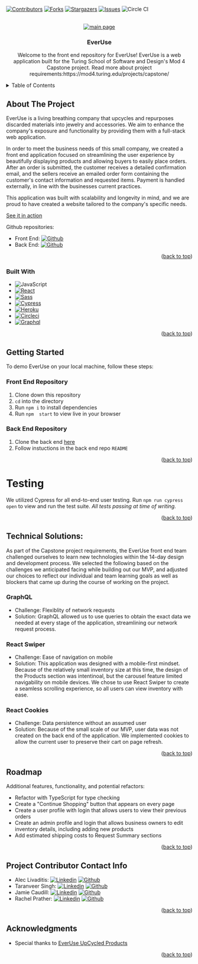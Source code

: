 <a name="readme-top"></a>

<!-- PROJECT SHIELDS -->
[![Contributors][contributors-shield]][contributors-url]
[![Forks][forks-shield]][forks-url]
[![Stargazers][stars-shield]][stars-url]
[![Issues][issues-shield]][issues-url]
![Circle CI][circleci-badge]


<!-- PROJECT LOGO -->
<br />
<div align="center">
  <a href="https://everuse-fe-c2ebec288f10.herokuapp.com/">
    <img src="https://user-images.githubusercontent.com/118572701/265548814-8cc28897-0066-40a7-9f92-bb25de9c3247.png" alt="main page">
  </a>
  <h3 align="center">EverUse</h3>
  <p align="center">
    Welcome to the front end repository for EverUse!
    EverUse is a web application built for the Turing School of Software and Design's Mod 4 Capstone project. Read more about project requirements:https://mod4.turing.edu/projects/capstone/
</div>


<!-- TABLE OF CONTENTS -->
<details>
  <summary>Table of Contents</summary>
  <ol>
    <li>
      <a href="#about-the-project">About The Project</a>
      <ul>
        <li><a href="#built-with">Built With</a></li>
      </ul>
    </li>
    <li>
      <a href="#getting-started">Getting Started</a>
      <ul>
        <li><a href="#Front End Repository">Front End Repository</a></li>
        <li><a href="#Back End Repository">Back End Repository</a></li>
      </ul>
    </li>
    <li><a href="#testing">Testing</a></li>
    <li><a href="#Technical Solutions">Technical Solutions</a></li>
    <li><a href="#Roadmap">Roadmap</a></li
    <li><a href="#Project Contributor Contact Info">Project Contributor Contact Info</a></li>
    <li><a href="#acknowledgments">Acknowledgments</a></li>
  </ol>
</details>



<!-- ABOUT THE PROJECT -->
## About The Project

EverUse is a living breathing company that upcycles and repurposes discarded materials into jewelry and accessories. We aim to enhance the company's exposure and functionality by providing them with a full-stack web application.

In order to meet the business needs of this small company, we created a front end application focused on streamlining the user experience by beautifully displaying products and allowing buyers to easily place orders. After an order is submitted, the customer receives a detailed confirmation email, and the sellers receive an emailed order form containing the customer's contact information and requested items. Payment is handled externally, in line with the businesses current practices. 

This application was built with scalability and longevity in mind, and we are proud to have created a website tailored to the company's specific needs.

[See it in action](https://everuse-fe-c2ebec288f10.herokuapp.com/)

Github repositories:
* Front End: [![Github][Github]][project-fe-gh-url]
* Back End:  [![Github][Github]][project-be-gh-url]

<p align="right">(<a href="#readme-top">back to top</a>)</p>



### Built With

* ![JavaScript][JavaScript]
* [![React][React]][React-url]
* [![Sass][Sass]][Sass-url]
* [![Cypress][Cypress]][Cypress-url]
* [![Heroku][Heroku]][Heroku-url]
* [![Circleci][Circleci]][CircleCI-url]
* [![Graphql][GraphQL]][GraphQL-url]

<p align="right">(<a href="#readme-top">back to top</a>)</p>

<!-- GETTING STARTED -->
## Getting Started

To demo EverUse on your local machine, follow these steps:

### Front End Repository
1. Clone down this repository
1. `cd` into the directory
1. Run `npm i` to install dependencies
1. Run `npm  start` to view live in your browser

### Back End Repository
1. Clone the back end [here](https://github.com/EverUse/EverUse-BE)
1. Follow instuctions in the back end repo `README`

<p align="right">(<a href="#readme-top">back to top</a>)</p>


<!-- Testing -->
# Testing
We utilized Cypress for all end-to-end user testing.
Run `npm run cypress open` to view and run the test suite. 
*All tests passing at time of writing.*

<p align="right">(<a href="#readme-top">back to top</a>)</p>


<!-- Technical Solutions -->
## Technical Solutions:
As part of the Capstone project requirements, the EverUse front end team challenged ourselves to learn new technologies within the 14-day design and development process. We selected the following based on the challenges we anticipated facing while building out our MVP, and adjusted our choices to reflect our individual and team learning goals as well as blockers that came up during the course of working on the project.

### GraphQL
* Challenge: Flexiblity of network requests
* Solution: GraphQL allowed us to use queries to obtain the exact data we needed at every stage of the application, streamlining our network request process.

### React Swiper
* Challenge: Ease of navigation on mobile
* Solution: This application was designed with a mobile-first mindset. Because of the relatively small inventory size at this time, the design of the Products section was intentinoal, but the carousel feature limited navigability on mobile devices. We chose to use React Swiper to create a seamless scrolling experience, so all users can view inventory with ease.

### React Cookies
* Challenge: Data persistence without an assumed user
* Solution: Because of the small scale of our MVP, user data was not created on the back end of the application. We implemented cookies to allow the current user to preserve their cart on page refresh. 

<p align="right">(<a href="#readme-top">back to top</a>)</p>

<!-- Roadmap -->
## Roadmap
Additional features, functionality, and potential refactors:
  * Refactor with TypeScript for type checking
  * Create a "Continue Shopping" button that appears on every page
  * Create a user profile with login that allows users to view their previous orders
  * Create an admin profile and login that allows business owners to edit inventory details, including adding new products
  * Add estimated shipping costs to Request Summary sections

<p align="right">(<a href="#readme-top">back to top</a>)</p>

<!-- CONTACT -->
## Project Contributor Contact Info
* Alec Livaditis: [![Linkedin][Linkedin-shield]][alec-li-url] [![Github][Github]][alec-gh-url]
* Taranveer Singh: [![Linkedin][Linkedin-shield]][taranveer-li-url] [![Github][Github]][taranveer-gh-url]
* Jamie Caudill: [![Linkedin][Linkedin-shield]][jamie-li-url] [![Github][Github]][jamie-gh-url]
* Rachel Prather: [![Linkedin][Linkedin-shield]][rachel-li-url] [![Github][Github]][rachel-gh-url]

<p align="right">(<a href="#readme-top">back to top</a>)</p>


<!-- ACKNOWLEDGMENTS -->
## Acknowledgments

* Special thanks to [EverUse UpCycled Products](https://www.instagram.com/everuseproducts/?hl=en)

<p align="right">(<a href="#readme-top">back to top</a>)</p>


<!-- MARKDOWN LINKS & IMAGES -->
<!-- https://www.markdownguide.org/basic-syntax/#reference-style-links -->
[contributors-shield]: https://img.shields.io/github/contributors/EverUse/EverUse-FE.svg?style=flat
[contributors-url]: https://github.com/EverUse/EverUse-FE/graphs/contributors
[forks-shield]: https://img.shields.io/github/forks/EverUse/EverUse-FE.svg?style=flat
[forks-url]: https://github.com/EverUse/EverUse-FE/forks
[stars-shield]: https://img.shields.io/github/stars/EverUse/EverUse-FE.svg?style=flat
[stars-url]: https://github.com/jcjurado3/civic_voice_plus_be/stargazers
[issues-shield]: https://img.shields.io/github/issues/EverUse/EverUse-FE.svg?style=flat
[issues-url]: https://github.com/EverUse/EverUse-FE/issues
[linkedin-shield]: https://img.shields.io/badge/LinkedIn-0077B5?style=for-the-badge&logo=linkedin&logoColor=white
[circleci-badge]: https://circleci.com/gh/EverUse/EverUse-FE.svg?style=shield&circle-token=77487a9c4e7a05ab874ab41c0bb4690220dc2d3c
[alec-li-url]: https://www.linkedin.com/in/alec-livaditis/
[taranveer-li-url]: https://www.linkedin.com/in/taranveersingh93/
[jamie-li-url]: https://www.linkedin.com/in/jamie-caudill/
[rachel-li-url]: https://www.linkedin.com/in/rachel-soae-prather/
[Github]: https://img.shields.io/badge/GitHub-100000?style=for-the-badge&logo=github&logoColor=white
[project-fe-gh-url]: https://github.com/EverUse/EverUse-FE
[project-be-gh-url]: https://github.com/EverUse/EverUse-BE
[alec-gh-url]: https://github.com/alivaditis
[taranveer-gh-url]: https://github.com/taranveersingh93
[jamie-gh-url]: https://github.com/JamieCaudill
[rachel-gh-url]: https://github.com/rachelsoae
[JavaScript]: https://img.shields.io/badge/JavaScript-%23F7DF1E?style=for-the-badge&logo=javascript&logoColor=black
[React]: https://img.shields.io/badge/React-%2361DAFB?style=for-the-badge&logo=react&logoColor=black
[React-url]: https://react.dev/
[Sass]: https://img.shields.io/badge/Sass-%23CC6699?style=for-the-badge&logo=sass&logoColor=white
[Sass-url]: https://sass-lang.com/
[Cypress]: https://img.shields.io/badge/Cypress-%2317202C?style=for-the-badge&logo=cypress&logoColor=white
[Cypress-url]: https://docs.cypress.io/guides/overview/why-cypress
[Heroku]: https://img.shields.io/badge/Heroku-430098?style=for-the-badge&logo=heroku&logoColor=white
[Heroku-url]: https://devcenter.heroku.com/articles/getting-started-with-rails7
[CircleCI]: https://img.shields.io/badge/circleci-343434?style=for-the-badge&logo=circleci&logoColor=white
[CircleCI-url]: https://circleci.com/
[GraphQL]: https://img.shields.io/badge/Graphql-E10098?style=for-the-badge&logo=graphql&logoColor=white
[GraphQL-url]: https://graphql.org/